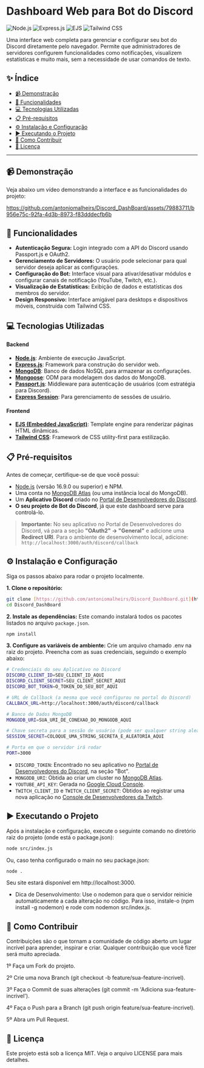 # Dashboard Web para Bot do Discord

![Node.js](https://img.shields.io/badge/Node.js-22.x+-339933?style=for-the-badge&logo=node.js&logoColor=white)
![Express.js](https://img.shields.io/badge/Express.js-5.1.x-000000?style=for-the-badge&logo=express&logoColor=white)
![EJS](https://img.shields.io/badge/EJS-3.1.10-A91E50?style=for-the-badge&logo=javascript&logoColor=white)
![Tailwind CSS](https://img.shields.io/badge/Tailwind_CSS-4.1.x-38B2AC?style=for-the-badge&logo=tailwind-css&logoColor=white)

Uma interface web completa para gerenciar e configurar seu bot do Discord diretamente pelo navegador. Permite que administradores de servidores configurem funcionalidades como notificações, visualizem estatísticas e muito mais, sem a necessidade de usar comandos de texto.

## ✨ Índice

- [📹 Demonstração](#-demonstração)
- [🚀 Funcionalidades](#-funcionalidades)
- [💻 Tecnologias Utilizadas](#-tecnologias-utilizadas)
- [📋 Pré-requisitos](#-pré-requisitos)
- [⚙️ Instalação e Configuração](#️-instalação-e-configuração)
- [▶️ Executando o Projeto](#️-executando-o-projeto)
- [🤝 Como Contribuir](#-como-contribuir)
- [📝 Licença](#-licença)

---

## 📹 Demonstração

Veja abaixo um vídeo demonstrando a interface e as funcionalidades do projeto:

https://github.com/antoniomalheirs/Discord_DashBoard/assets/79883711/b956e75c-92fa-4d3b-8973-f83dddecfb6b

## 🚀 Funcionalidades

- **Autenticação Segura:** Login integrado com a API do Discord usando Passport.js e OAuth2.
- **Gerenciamento de Servidores:** O usuário pode selecionar para qual servidor deseja aplicar as configurações.
- **Configuração do Bot:** Interface visual para ativar/desativar módulos e configurar canais de notificação (YouTube, Twitch, etc.).
- **Visualização de Estatísticas:** Exibição de dados e estatísticas dos membros do servidor.
- **Design Responsivo:** Interface amigável para desktops e dispositivos móveis, construída com Tailwind CSS.

## 💻 Tecnologias Utilizadas

#### **Backend**
- **[Node.js](https://nodejs.org/)**: Ambiente de execução JavaScript.
- **[Express.js](https://expressjs.com/)**: Framework para construção do servidor web.
- **[MongoDB](https://www.mongodb.com/)**: Banco de dados NoSQL para armazenar as configurações.
- **[Mongoose](https://mongoosejs.com/)**: ODM para modelagem dos dados do MongoDB.
- **[Passport.js](http://www.passportjs.org/)**: Middleware para autenticação de usuários (com estratégia para Discord).
- **[Express Session](https://www.npmjs.com/package/express-session)**: Para gerenciamento de sessões de usuário.

#### **Frontend**
- **[EJS (Embedded JavaScript)](https://ejs.co/)**: Template engine para renderizar páginas HTML dinâmicas.
- **[Tailwind CSS](https://tailwindcss.com/)**: Framework de CSS utility-first para estilização.

## 📋 Pré-requisitos

Antes de começar, certifique-se de que você possui:

- [Node.js](https://nodejs.org/) (versão 16.9.0 ou superior) e NPM.
- Uma conta no [MongoDB Atlas](https://www.mongodb.com/cloud/atlas/register) (ou uma instância local do MongoDB).
- Um **Aplicativo Discord** criado no [Portal de Desenvolvedores do Discord](https://discord.com/developers/applications).
- **O seu projeto de Bot do Discord**, já que este dashboard serve para controlá-lo.

> **Importante:** No seu aplicativo no Portal de Desenvolvedores do Discord, vá para a seção **"OAuth2" -> "General"** e adicione uma **Redirect URI**. Para o ambiente de desenvolvimento local, adicione: `http://localhost:3000/auth/discord/callback`

## ⚙️ Instalação e Configuração

Siga os passos abaixo para rodar o projeto localmente.

**1. Clone o repositório:**
```bash
git clone [https://github.com/antoniomalheirs/Discord_DashBoard.git](https://github.com/antoniomalheirs/Discord_DashBoard.git)
cd Discord_DashBoard
```
**2. Instale as dependências:**
Este comando instalará todos os pacotes listados no arquivo `package.json`.
```bash
npm install
```
**3. Configure as variáveis de ambiente:**
Crie um arquivo chamado .env na raiz do projeto. Preencha com as suas credenciais, seguindo o exemplo abaixo:
```bash
# Credenciais do seu Aplicativo no Discord
DISCORD_CLIENT_ID=SEU_CLIENT_ID_AQUI
DISCORD_CLIENT_SECRET=SEU_CLIENT_SECRET_AQUI
DISCORD_BOT_TOKEN=O_TOKEN_DO_SEU_BOT_AQUI

# URL de Callback (a mesma que você configurou no portal do Discord)
CALLBACK_URL=http://localhost:3000/auth/discord/callback

# Banco de Dados MongoDB
MONGODB_URI=SUA_URI_DE_CONEXAO_DO_MONGODB_AQUI

# Chave secreta para a sessão de usuário (pode ser qualquer string aleatória)
SESSION_SECRET=COLOQUE_UMA_STRING_SECRETA_E_ALEATORIA_AQUI

# Porta em que o servidor irá rodar
PORT=3000
```
- `DISCORD_TOKEN`: Encontrado no seu aplicativo no [Portal de Desenvolvedores do Discord](https://discord.com/developers/applications), na seção "Bot".
- `MONGODB_URI`: Obtida ao criar um cluster no [MongoDB Atlas](https://www.mongodb.com/cloud/atlas).
- `YOUTUBE_API_KEY`: Gerada no [Google Cloud Console](https://console.cloud.google.com/apis/credentials).
- `TWITCH_CLIENT_ID` e `TWITCH_CLIENT_SECRET`: Obtidos ao registrar uma nova aplicação no [Console de Desenvolvedores da Twitch](https://dev.twitch.tv/console/apps).

## ▶️ Executando o Projeto
Após a instalação e configuração, execute o seguinte comando no diretório raiz do projeto (onde está o package.json):
```bash
node src/index.js
```
Ou, caso tenha configurado o main no seu package.json:
```bash
node .
```
Seu site estará disponível em http://localhost:3000.
- Dica de Desenvolvimento: Use o nodemon para que o servidor reinicie automaticamente a cada alteração no código. Para isso, instale-o (npm install -g nodemon) e rode com nodemon src/index.js.
  
## 🤝 Como Contribuir
Contribuições são o que tornam a comunidade de código aberto um lugar incrível para aprender, inspirar e criar. Qualquer contribuição que você fizer será muito apreciada.

 1º Faça um Fork do projeto.

 2º Crie uma nova Branch (git checkout -b feature/sua-feature-incrivel).

 3º Faça o Commit de suas alterações (git commit -m 'Adiciona sua-feature-incrivel').

 4º Faça o Push para a Branch (git push origin feature/sua-feature-incrivel).

 5º Abra um Pull Request.

## 📝 Licença
Este projeto está sob a licença MIT. Veja o arquivo LICENSE para mais detalhes.

